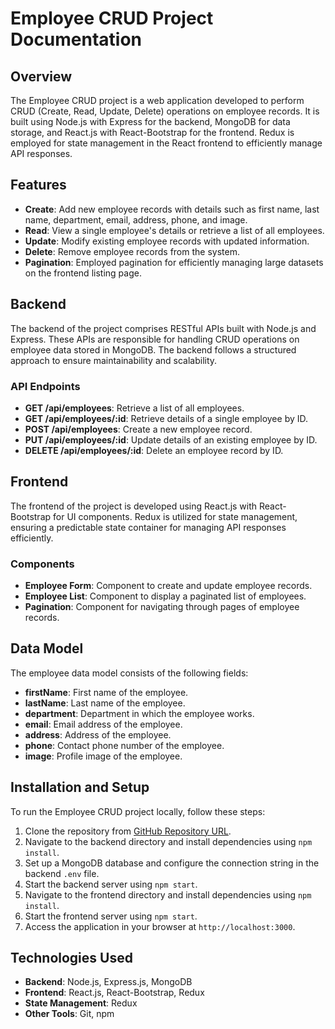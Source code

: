 # Employee CRUD Project Documentation

## Overview
The Employee CRUD project is a web application developed to perform CRUD (Create, Read, Update, Delete) operations on employee records. It is built using Node.js with Express for the backend, MongoDB for data storage, and React.js with React-Bootstrap for the frontend. Redux is employed for state management in the React frontend to efficiently manage API responses.

## Features
- **Create**: Add new employee records with details such as first name, last name, department, email, address, phone, and image.
- **Read**: View a single employee's details or retrieve a list of all employees.
- **Update**: Modify existing employee records with updated information.
- **Delete**: Remove employee records from the system.
- **Pagination**: Employed pagination for efficiently managing large datasets on the frontend listing page.

## Backend
The backend of the project comprises RESTful APIs built with Node.js and Express. These APIs are responsible for handling CRUD operations on employee data stored in MongoDB. The backend follows a structured approach to ensure maintainability and scalability.

### API Endpoints
- **GET /api/employees**: Retrieve a list of all employees.
- **GET /api/employees/:id**: Retrieve details of a single employee by ID.
- **POST /api/employees**: Create a new employee record.
- **PUT /api/employees/:id**: Update details of an existing employee by ID.
- **DELETE /api/employees/:id**: Delete an employee record by ID.

## Frontend
The frontend of the project is developed using React.js with React-Bootstrap for UI components. Redux is utilized for state management, ensuring a predictable state container for managing API responses efficiently.

### Components
- **Employee Form**: Component to create and update employee records.
- **Employee List**: Component to display a paginated list of employees.
- **Pagination**: Component for navigating through pages of employee records.

## Data Model
The employee data model consists of the following fields:
- **firstName**: First name of the employee.
- **lastName**: Last name of the employee.
- **department**: Department in which the employee works.
- **email**: Email address of the employee.
- **address**: Address of the employee.
- **phone**: Contact phone number of the employee.
- **image**: Profile image of the employee.

## Installation and Setup
To run the Employee CRUD project locally, follow these steps:

1. Clone the repository from [GitHub Repository URL](#).
2. Navigate to the backend directory and install dependencies using `npm install`.
3. Set up a MongoDB database and configure the connection string in the backend `.env` file.
4. Start the backend server using `npm start`.
5. Navigate to the frontend directory and install dependencies using `npm install`.
6. Start the frontend server using `npm start`.
7. Access the application in your browser at `http://localhost:3000`.

## Technologies Used
- **Backend**: Node.js, Express.js, MongoDB
- **Frontend**: React.js, React-Bootstrap, Redux
- **State Management**: Redux
- **Other Tools**: Git, npm

